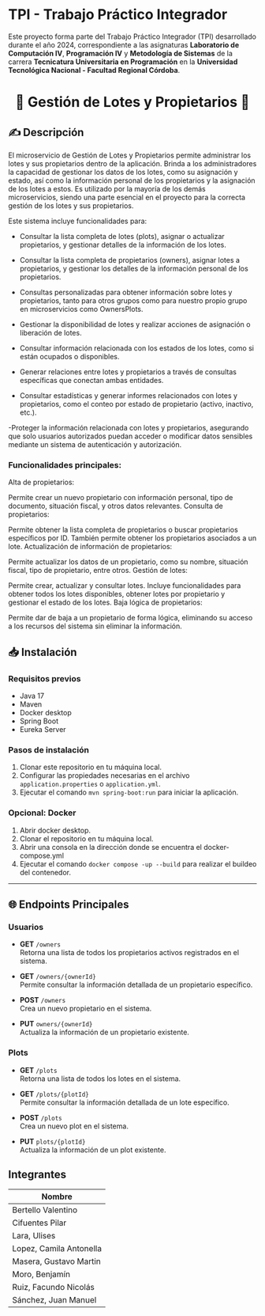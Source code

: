 # TPI - Trabajo Práctico Integrador

Este proyecto forma parte del Trabajo Práctico Integrador (TPI) desarrollado durante el año 2024, correspondiente a las asignaturas **Laboratorio de Computación IV**, **Programación IV** y **Metodología de Sistemas** de la carrera **Tecnicatura Universitaria en Programación** en la **Universidad Tecnológica Nacional - Facultad Regional Córdoba**.

<div align="center"> 
  <h1>👤 Gestión de Lotes y Propietarios 👤</h1>
</div>

## ✍ Descripción

El microservicio de Gestión de Lotes y Propietarios permite administrar los lotes y sus propietarios dentro de la aplicación. Brinda a los administradores la capacidad de gestionar los datos de los lotes, como su asignación y estado, así como la información personal de los propietarios y la asignación de los lotes a estos. Es utilizado por la mayoría de los demás microservicios, siendo una parte esencial en el proyecto para la correcta gestión de los lotes y sus propietarios.

Este sistema incluye funcionalidades para:

- Consultar la lista completa de lotes (plots), asignar o actualizar propietarios, y gestionar detalles de la información de los lotes.
  
- Consultar la lista completa de propietarios (owners), asignar lotes a propietarios, y gestionar los detalles de la información personal de los propietarios.
  
- Consultas personalizadas para obtener información sobre lotes y propietarios, tanto para otros grupos como para nuestro propio grupo en microservicios como OwnersPlots.

- Gestionar la disponibilidad de lotes y realizar acciones de asignación o liberación de lotes.
  
- Consultar información relacionada con los estados de los lotes, como si están ocupados o disponibles.
  
- Generar relaciones entre lotes y propietarios a través de consultas específicas que conectan ambas entidades.

- Consultar estadísticas y generar informes relacionados con lotes y propietarios, como el conteo por estado de propietario (activo, inactivo, etc.).
  
-Proteger la información relacionada con lotes y propietarios, asegurando que solo usuarios autorizados puedan acceder o modificar datos sensibles mediante un sistema de autenticación y autorización.


### Funcionalidades principales:

Alta de propietarios:

Permite crear un nuevo propietario con información personal, tipo de documento, situación fiscal, y otros datos relevantes.
Consulta de propietarios:

Permite obtener la lista completa de propietarios o buscar propietarios específicos por ID. También permite obtener los propietarios asociados a un lote.
Actualización de información de propietarios:

Permite actualizar los datos de un propietario, como su nombre, situación fiscal, tipo de propietario, entre otros.
Gestión de lotes:

Permite crear, actualizar y consultar lotes. Incluye funcionalidades para obtener todos los lotes disponibles, obtener lotes por propietario y gestionar el estado de los lotes.
Baja lógica de propietarios:

Permite dar de baja a un propietario de forma lógica, eliminando su acceso a los recursos del sistema sin eliminar la información.
   

## 📥 Instalación

### Requisitos previos

- Java 17
- Maven
- Docker desktop
- Spring Boot
- Eureka Server

### Pasos de instalación

1. Clonar este repositorio en tu máquina local.
2. Configurar las propiedades necesarias en el archivo `application.properties` o `application.yml`.
3. Ejecutar el comando `mvn spring-boot:run` para iniciar la aplicación.

### Opcional: Docker

1. Abrir docker desktop.
2. Clonar el repositorio en tu máquina local.
3. Abrir una consola en la dirección donde se encuentra el docker-compose.yml
4. Ejecutar el comando `docker compose -up --build` para realizar el buildeo del contenedor.

---

## 🌐 Endpoints Principales

### **Usuarios**

- **GET** `/owners`  
  Retorna una lista de todos los propietarios activos registrados en el sistema.

- **GET** `/owners/{ownerId}`  
  Permite consultar la información detallada de un propietario específico.

- **POST** `/owners`  
  Crea un nuevo propietario en el sistema.

- **PUT** `owners/{ownerId}`  
  Actualiza la información de un propietario existente.

### **Plots**

- **GET** `/plots`  
  Retorna una lista de todos los lotes en el sistema.

- **GET** `/plots/{plotId}`  
  Permite consultar la información detallada de un lote específico.

- **POST** `/plots`  
  Crea un nuevo plot en el sistema.

- **PUT** `plots/{plotId}`  
  Actualiza la información de un plot existente.

## Integrantes

<div align="center">

| Nombre                      |
| --------------------------- |
| Bertello Valentino          |
| Cifuentes Pilar             |
| Lara, Ulises                |
| Lopez, Camila Antonella     |
| Masera, Gustavo Martin      |
| Moro, Benjamín              |
| Ruiz, Facundo Nicolás       |
|  Sánchez, Juan Manuel       |

</div>
